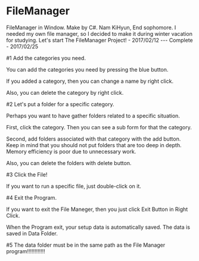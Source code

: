 # FileManager
FileManager in Window. Make by C#.
Nam KiHyun, End sophomore.  I needed my own file manager, 
so I decided to make it during winter vacation for studying.
Let's start The FileManager Project! - 2017/02/12 --- Complete - 2017/02/25

#1 Add the categories you need.

  You can add the categories you need by pressing the blue button.
  
  If you added a category, then you can change a name by right click.

  Also, you can delete the category by right click.
  
#2 Let's put a folder for a specific category.

  Perhaps you want to have gather folders related to a specific situation.
  
  First, click the category. Then you can see a sub form for that the category.
  
  Second, add folders associated with that category with the add button. Keep in mind that you should not put folders that are too deep in depth. Memory efficiency is poor due to unnecessary work.
  
  Also, you can delete the folders with delete button.
  
#3 Click the File!

  If you want to run a specific file, just double-click on it. 
 
#4 Exit the Program.
  
  If you want to exit the File Maneger, then you just click Exit Button in Right Click.
  
  When the Program exit, your setup data is automatically saved. The data is saved in Data Folder.
  
#5 The data folder must be in the same path as the File Manager program!!!!!!!!!!!!

